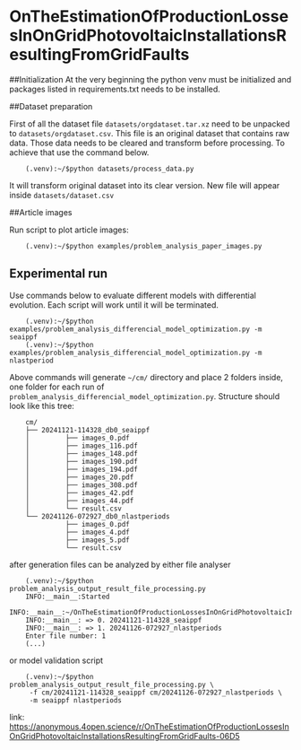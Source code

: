 # OnTheEstimationOfProductionLossesInOnGridPhotovoltaicInstallationsResultingFromGridFaults

##Initialization
At the very beginning the python venv must be initialized and packages listed in requirements.txt needs to be installed.

##Dataset preparation

First of all the dataset file `datasets/orgdataset.tar.xz` need to be unpacked to `datasets/orgdataset.csv`. This file is an original dataset that contains raw data. Those data needs to be cleared and 
transform before processing. To achieve that use the command below.  
```
    (.venv):~/$python datasets/process_data.py
```
It will transform original dataset into its clear version. New file will appear inside `datasets/dataset.csv`

##Article images

Run script to plot article images:
```
    (.venv):~/$python examples/problem_analysis_paper_images.py
```

## Experimental run
Use commands below to evaluate different models with differential evolution. Each script will work until it will be terminated.
```
    (.venv):~/$python examples/problem_analysis_differencial_model_optimization.py -m seaippf
    (.venv):~/$python examples/problem_analysis_differencial_model_optimization.py -m nlastperiod
```
Above commands will generate ```~/cm/``` directory and place 2 folders inside, one folder for each run of
```problem_analysis_differencial_model_optimization.py```. Structure should look like this tree:

```
    cm/
    ├── 20241121-114328_db0_seaippf
    │         ├── images_0.pdf
    │         ├── images_116.pdf
    │         ├── images_148.pdf
    │         ├── images_190.pdf
    │         ├── images_194.pdf
    │         ├── images_20.pdf
    │         ├── images_308.pdf
    │         ├── images_42.pdf
    │         ├── images_44.pdf
    │         └── result.csv
    └── 20241126-072927_db0_nlastperiods
              ├── images_0.pdf
              ├── images_4.pdf
              ├── images_5.pdf
              └── result.csv
 ```
after generation files can be analyzed by either file analyser
```
    (.venv):~/$python  problem_analysis_output_result_file_processing.py
    INFO:__main__:Started
    INFO:__main__:~/OnTheEstimationOfProductionLossesInOnGridPhotovoltaicInstallationsResultingFromGridFaults/examples
    INFO:__main__: => 0. 20241121-114328_seaippf
    INFO:__main__: => 1. 20241126-072927_nlastperiods
    Enter file number: 1
    (...)
``` 
or model validation script
```
    (.venv):~/$python  problem_analysis_output_result_file_processing.py \
     -f cm/20241121-114328_seaippf cm/20241126-072927_nlastperiods \
     -m seaippf nlastperiods
```
link:
https://anonymous.4open.science/r/OnTheEstimationOfProductionLossesInOnGridPhotovoltaicInstallationsResultingFromGridFaults-06D5